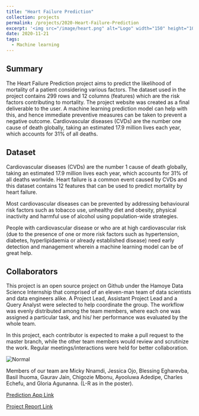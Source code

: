 ```yaml
---
title: "Heart Failure Prediction"
collection: projects
permalink: /projects/2020-Heart-Failure-Prediction
excerpt: '<img src="/image/heart.png" alt="Logo" width="150" height="100" /> Open Source Project for Hamoye Technologies'
date: 2020-11-21
tags:
  - Machine learning
---
```


## Summary

The Heart Failure Prediction project aims to predict the likelihood of mortality of a patient considering various factors. The dataset used in the project contains 299 rows and 12 columns (features) which are the risk factors contributing to mortality. The project website was created as a final deliverable to the user. A machine learning prediction model can help with this, and hence immediate preventive measures can be taken to prevent a negative outcome. Cardiovascular diseases (CVDs) are the number one cause of death globally, taking an estimated 17.9 million lives each year, which accounts for 31% of all deaths.


## Dataset
Cardiovascular diseases (CVDs) are the number 1 cause of death globally, taking an estimated 17.9 million lives each year, which accounts for 31% of all deaths worlwide. Heart failure is a common event caused by CVDs and this dataset contains 12 features that can be used to predict mortality by heart failure.

Most cardiovascular diseases can be prevented by addressing behavioural risk factors such as tobacco use, unhealthy diet and obesity, physical inactivity and harmful use of alcohol using population-wide strategies.

People with cardiovascular disease or who are at high cardiovascular risk (due to the presence of one or more risk factors such as hypertension, diabetes, hyperlipidaemia or already established disease) need early detection and management wherein a machine learning model can be of great help.

## Collaborators
This project is an open source project on Github under the Hamoye Data Science Internship that comprised of an eleven-man team of data scientists and data engineers alike. A Project Lead, Assistant Project Lead and a Query Analyst were selected to help coordinate the group. The workflow was evenly distributed among the team members, where each one was assigned a particular task, and his/ her performance was evaluated by the whole team.

In this project, each contributor is expected to make a pull request to the master branch, while the other team members would review and scrutinize the work. Regular meetings/interactions were held for better collaboration.

<img src="/image/collaborators.png" alt="Normal"/> 

Members of our team are Micky Nnamdi, Jessica Ojo, Blessing Egharevba, Basil Ihuoma, Gaurav Jain, Chigozie Mbonu, Ayooluwa Adedipe, Charles Echefu, and Gloria Agunanna. (L-R as in the poster).

[Prediction App Link](https://sites.google.com/view/heart-failure-project/home)

[Project Report Link](https://medium.com/hamoye-blogs/heart-failure-prediction-271be48c97b4)
